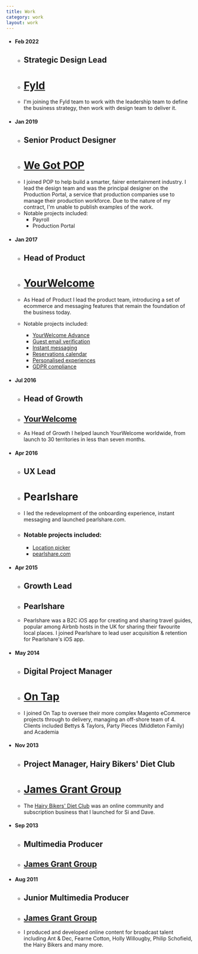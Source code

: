 ```yaml
---
title: Work
category: work
layout: work
---
```


* #### Feb 2022 
	* ## Strategic Design Lead
	* # [Fyld](http://fyld.ai)
	* I'm joining the Fyld team to work with the leadership team to define the business strategy, then work with design team to deliver it.
* #### Jan 2019
	* ## Senior Product Designer
	* # [We Got POP](http://www.wegotpop.com)
	* I joined POP to help build a smarter, fairer entertainment industry. I lead the design team and was the principal designer on the Production Portal, a service that production companies use to manage their production workforce. Due to the nature of my contract, I'm unable to publish examples of the work.
	* Notable projects included:
		* Payroll
		* Production Portal

* #### Jan 2017 
	* ## Head of Product
	* # [YourWelcome](http://www.yourwelcome.com)
	* As Head of Product I lead the product team, introducing a set of ecommerce and messaging features that remain the foundation of the business today.

	* Notable projects included:
		* [YourWelcome Advance](../work/yourwelcome-advance)
		* [Guest email verification](../work/email-verification)
		* [Instant messaging](../work/instant-messaging)
		* [Reservations calendar](../work/reservations-calendar)
		* [Personalised experiences](../work/personalised-experiences)
		* [GDPR compliance](../work/gdpr-compliance)

* #### Jul 2016 
	* ## Head of Growth
	* ## [YourWelcome](http://www.yourwelcome.com)
	* As Head of Growth I helped launch YourWelcome worldwide, from launch to 30 territories in less than seven months. 

* #### Apr 2016
	* ## UX Lead
	* # Pearlshare
	* I led the redevelopment of the onboarding experience, instant messaging and launched pearlshare.com.
	* ### Notable projects included:
		* [Location picker](../work/location-picker)
		* [pearlshare.com](../work/pearlshare-com)
* #### Apr 2015
	* ## Growth Lead
	* ## Pearlshare
	* Pearlshare was a B2C iOS app for creating and sharing travel guides, popular among Airbnb hosts in the UK for sharing their favourite local places. I joined Pearlshare to lead user acquisition & retention for Pearlshare's iOS app.

* #### May 2014
	* ## Digital Project Manager
	* # [On Tap](https://www.ontapgroup.com/)
	* I joined On Tap to oversee their more complex Magento eCommerce projects through to delivery, managing an off-shore team of 4. Clients included Bettys & Taylors, Party Pieces (Middleton Family) and Academia

* #### Nov 2013
	* ## Project Manager, Hairy Bikers' Diet Club
	* # [James Grant Group](https://www.ymugroup.com/)
	* The [Hairy Bikers' Diet Club](../work/hairy-bikers) was an online community and subscription business that I launched for Si and Dave.
* #### Sep 2013
	* ## Multimedia Producer
	* ## [James Grant Group](https://www.ymugroup.com/)
* #### Aug 2011
	* ## Junior Multimedia Producer
	* ## [James Grant Group](https://www.ymugroup.com/)
	* I produced and developed online content for broadcast talent including Ant & Dec, Fearne Cotton, Holly Willougby, Philip Schofield, the Hairy Bikers and many more.